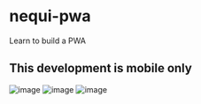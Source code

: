 # nequi-pwa

Learn to build a PWA

## This development is mobile only

![image](https://github.com/jscortes23/nequi-pwa/assets/80847249/5a43a159-f3b2-4e4b-85c9-631ca9dbd4e7)
![image](https://github.com/jscortes23/nequi-pwa/assets/80847249/4b39db3e-246c-4fe2-8b1c-045ac17e2c46)
![image](https://github.com/jscortes23/nequi-pwa/assets/80847249/8ed63c04-7c9d-4e05-82e8-739240206198)
